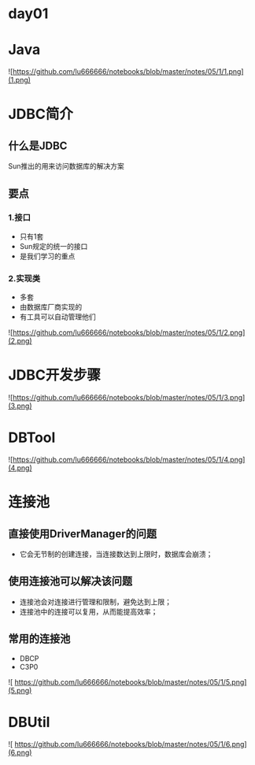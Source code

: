 # day01

# Java
![https://github.com/lu666666/notebooks/blob/master/notes/05/1/1.png](1.png)

# JDBC简介
## 什么是JDBC
Sun推出的用来访问数据库的解决方案

## 要点
### 1.接口
- 只有1套
- Sun规定的统一的接口
- 是我们学习的重点

### 2.实现类
- 多套
- 由数据库厂商实现的
- 有工具可以自动管理他们

![https://github.com/lu666666/notebooks/blob/master/notes/05/1/2.png](2.png)

# JDBC开发步骤
![https://github.com/lu666666/notebooks/blob/master/notes/05/1/3.png](3.png)

# DBTool
![https://github.com/lu666666/notebooks/blob/master/notes/05/1/4.png](4.png)

# 连接池
## 直接使用DriverManager的问题
- 它会无节制的创建连接，当连接数达到上限时，数据库会崩溃；

## 使用连接池可以解决该问题
- 连接池会对连接进行管理和限制，避免达到上限；
- 连接池中的连接可以复用，从而能提高效率；

## 常用的连接池
- DBCP
- C3P0

![ https://github.com/lu666666/notebooks/blob/master/notes/05/1/5.png](5.png)

# DBUtil
![ https://github.com/lu666666/notebooks/blob/master/notes/05/1/6.png](6.png)




